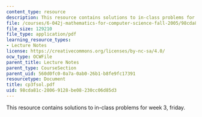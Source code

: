```yaml
---
content_type: resource
description: This resource contains solutions to in-class problems for week 3, friday.
file: /courses/6-042j-mathematics-for-computer-science-fall-2005/98cda81c28069128be08230cc06d85d3_cp3fsol.pdf
file_size: 129210
file_type: application/pdf
learning_resource_types:
- Lecture Notes
license: https://creativecommons.org/licenses/by-nc-sa/4.0/
ocw_type: OCWFile
parent_title: Lecture Notes
parent_type: CourseSection
parent_uid: 560d0fc0-0a7a-0ab0-26b1-b8fe9fc17391
resourcetype: Document
title: cp3fsol.pdf
uid: 98cda81c-2806-9128-be08-230cc06d85d3
---
```

This resource contains solutions to in-class problems for week 3, friday.